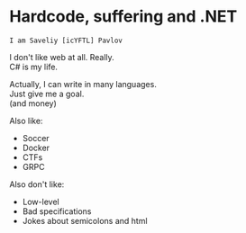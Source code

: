 # Hardcode, suffering and .NET

`I am Saveliy [icYFTL] Pavlov`  

I don't like web at all. Really.  
C# is my life.  

Actually, I can write in many languages.  
Just give me a goal.  
(and money)  

Also like:  
* Soccer
* Docker
* CTFs
* GRPC

Also don't like:
* Low-level
* Bad specifications
* Jokes about semicolons and html   
